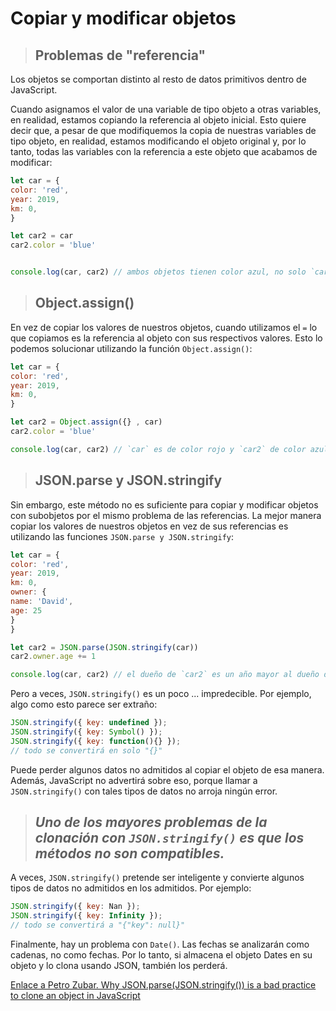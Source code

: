 # Copiar y modificar objetos

>## Problemas de "referencia"

Los objetos se comportan distinto al resto de datos primitivos dentro de JavaScript.

Cuando asignamos el valor de una variable de tipo objeto a otras variables, en realidad, estamos copiando la referencia al objeto inicial. Esto quiere decir que, a pesar de que modifiquemos la copia de nuestras variables de tipo objeto, en realidad, estamos modificando el objeto original y, por lo tanto, todas las variables con la referencia a este objeto que acabamos de modificar:

```javascript
let car = {
color: 'red',
year: 2019,
km: 0,
}

let car2 = car
car2.color = 'blue'


console.log(car, car2) // ambos objetos tienen color azul, no solo `car2`
```

>## Object.assign()

En vez de copiar los valores de nuestros objetos, cuando utilizamos el `=` lo que copiamos es la referencia al objeto con sus respectivos valores. Esto lo podemos solucionar utilizando la función `Object.assign()`:

```javascript
let car = {
color: 'red',
year: 2019,
km: 0,
}

let car2 = Object.assign({} , car)
car2.color = 'blue'

console.log(car, car2) // `car` es de color rojo y `car2` de color azul
```
>## JSON.parse y JSON.stringify

Sin embargo, este método no es suficiente para copiar y modificar objetos con subobjetos por el mismo problema de las referencias. La mejor manera copiar los valores de nuestros objetos en vez de sus referencias es utilizando las funciones `JSON.parse y JSON.stringify`:

```javascript
let car = {
color: 'red',
year: 2019,
km: 0,
owner: {
name: 'David',
age: 25
}
}

let car2 = JSON.parse(JSON.stringify(car))
car2.owner.age += 1

console.log(car, car2) // el dueño de `car2` es un año mayor al dueño de `car`
```

Pero a veces, `JSON.stringify()` es un poco ... impredecible. Por ejemplo, algo como esto parece ser extraño:

```javascript
JSON.stringify({ key: undefined });
JSON.stringify({ key: Symbol() });
JSON.stringify({ key: function(){} });
// todo se convertirá en solo "{}"
```

Puede perder algunos datos no admitidos al copiar el objeto de esa manera. Además, JavaScript no advertirá sobre eso, porque llamar a `JSON.stringify()` con tales tipos de datos no arroja ningún error.

>## *Uno de los mayores problemas de la clonación con `JSON.stringify()` es que los **métodos** no son compatibles.*

A veces, `JSON.stringify()` pretende ser inteligente y convierte algunos tipos de datos no admitidos en los admitidos. Por ejemplo:

```javascript
JSON.stringify({ key: Nan });
JSON.stringify({ key: Infinity });
// todo se convertirá a "{"key": null}"
```
Finalmente, hay un problema con `Date()`. Las fechas se analizarán como cadenas, no como fechas. Por lo tanto, si almacena el objeto Dates en su objeto y lo clona usando JSON, también los perderá.

[Enlace a Petro Zubar. Why JSON.parse(JSON.stringify()) is a bad practice to clone an object in JavaScript](https://medium.com/@pmzubar/why-json-parse-json-stringify-is-a-bad-practice-to-clone-an-object-in-javascript-b28ac5e36521)

